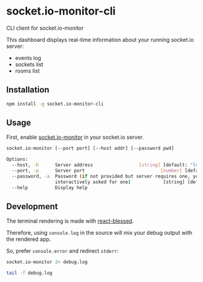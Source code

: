 # socket.io-monitor-cli

CLI client for socket.io-monitor

This dashboard displays real-time information about your running socket.io server:
- events log
- sockets list
- rooms list

## Installation

```sh
npm install -g socket.io-monitor-cli
```

## Usage

First, enable [socket.io-monitor](https://github.com/byteclubfr/socket.io-monitor) in your socket.io server.


```sh
socket.io-monitor [--port port] [--host addr] [--password pwd]

Options:
  --host, -h      Server address                 [string] [default: "localhost"]
  --port, -p      Server port                            [number] [defaut: 9042]
  --password, -a  Password (if not provided but server requires one, you will be
                  interactively asked for one)            [string] [default: ""]
  --help          Display help                                         [boolean]
```

## Development

The terminal rendering is made with [react-blessed](https://github.com/Yomguithereal/react-blessed).

Therefore, using `console.log` in the source will mix your debug output with the rendered app.

So, prefer `console.error` and redirect `stderr`:

```sh
socket.io-monitor 2> debug.log
```

```sh
tail -f debug.log
```

